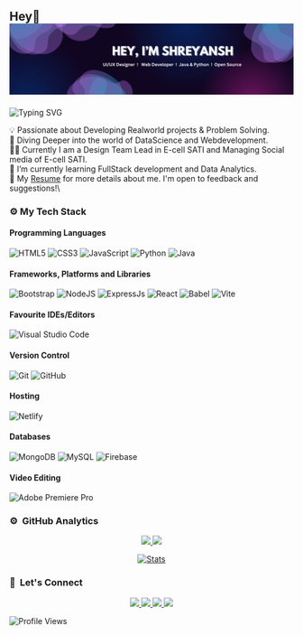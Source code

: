 ## Hey👋 ![Banner](https://github.com/shreyanshs31/shreyanshs31/blob/main/Github%20Banner.png)
![Typing SVG](https://readme-typing-svg.herokuapp.com?font=comfortaa&color=ffffff&size=24&width=500&lines=👋Nice+to+meet+you;🧑🏻‍💻Web+Developer;📦UI/UX+Designer;📖DataScience+Student;📷Social+Media+Manager)

💡   Passionate about Developing Realworld projects & Problem Solving.\
🧠   Diving Deeper into the world of DataScience and Webdevelopment.\
🧑‍🏭   Currently I am a Design Team Lead in E-cell SATI and Managing Social media of E-cell SATI.\
🌱   I’m currently learning FullStack development and Data Analytics.\
📄   My [Resume](https://github.com/shreyanshs31/shreyanshs31/blob/main/R%C3%A9sum%C3%A9.pdf) for more details about me. I'm open to feedback and suggestions!\

### ⚙️  My Tech Stack
#### Programming Languages
![HTML5](https://skillicons.dev/icons?i=html)
![CSS3](https://skillicons.dev/icons?i=css)
![JavaScript](https://skillicons.dev/icons?i=js)
![Python](https://skillicons.dev/icons?i=python)
![Java](https://skillicons.dev/icons?i=java)

#### Frameworks, Platforms and Libraries

![Bootstrap](https://skillicons.dev/icons?i=bootstrap)
![NodeJS](https://skillicons.dev/icons?i=nodejs)
![ExpressJs](https://skillicons.dev/icons?i=express)
![React](https://skillicons.dev/icons?i=react)
![Babel](https://skillicons.dev/icons?i=babel)
![Vite](https://skillicons.dev/icons?i=vite)

#### Favourite IDEs/Editors

![Visual Studio Code](https://skillicons.dev/icons?i=vscode)


#### Version Control

![Git](https://skillicons.dev/icons?i=git)
![GitHub](https://skillicons.dev/icons?i=github)

#### Hosting

![Netlify](https://skillicons.dev/icons?i=netlify)

#### Databases

![MongoDB](https://skillicons.dev/icons?i=mongodb)
![MySQL](https://skillicons.dev/icons?i=mysql)
![Firebase](https://skillicons.dev/icons?i=firebase)

#### Video Editing
![Adobe Premiere Pro](https://skillicons.dev/icons?i=pr)

### ⚙️ &nbsp;GitHub Analytics

<p align="center">
  <a href="https://github.com/shreyanshs31">
    <img height="180em" src="https://github-readme-stats-eight-theta.vercel.app/api?username=shreyanshs31&show_icons=true&theme=algolia&include_all_commits=true&count_private=true"/>
    <img height="180em" src="https://github-readme-stats-eight-theta.vercel.app/api/top-langs/?username=shreyanshs31&layout=compact&langs_count=8&theme=algolia"/>
  </a>
</p>

<p align="center">
  <a href = "https://github.com/shreyanshs31">
    <img src = "https://github-stats-alpha.vercel.app/api/?username=shreyanshs31&cc=333333&tc=ffffff&ic=4B8BDA" alt = "Stats"/>
  </a>
</p>

### 👋 &nbsp;Let's Connect
<p align="center">
  <a href="https://www.linkedin.com/in/shreyansh-shukla-5970b3247/">
        <img
            height="25"
            src="https://img.shields.io/badge/linkedin-%230077B5.svg?style=for-the-badge&logo=linkedin&logoColor=white"
        />
  </a>
  <a href="https://x.com/ShreyanshS31">
        <img
            height="25"
            src="https://img.shields.io/badge/Twitter-1DA1F2?style=for-the-badge&logo=twitter&logoColor=white"
        />
  </a>
  <a href="mailto:shreyansh.shukla.3101@gmail.com">
        <img
            height="25"
            src="https://img.shields.io/badge/Gmail-D14836?style=for-the-badge&logo=gmail&logoColor=white"
        />
  </a>
    <a href="https://github.com/shreyanshs31">
        <img
            height="25"
            src="https://img.shields.io/badge/github-%23121011.svg?style=for-the-badge&logo=github&logoColor=white"
        />
    </a>
</p>

![Profile Views](https://komarev.com/ghpvc/?username=shreyanshs31&color=blue&style=flat&label=Profile+Views&base=1000)

<!--
**shreyanshs31/shreyanshs31** is a ✨ _special_ ✨ repository because its `README.md` (this file) appears on your GitHub profile.

Here are some ideas to get you started:

- 🔭 I’m currently working on ...
- 🌱 I’m currently learning ...
- 👯 I’m looking to collaborate on ...
- 🤔 I’m looking for help with ...
- 💬 Ask me about ...
- 📫 How to reach me: ...
- 😄 Pronouns: ...
- ⚡ Fun fact: ...
-->
